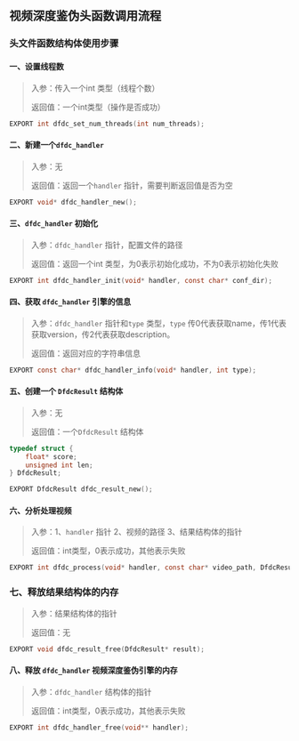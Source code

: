 ## 视频深度鉴伪头函数调用流程

### 头文件函数结构体使用步骤

#### 一、设置线程数

> 入参：传入一个int 类型（线程个数）
>
> 返回值：一个int类型（操作是否成功）

```c
EXPORT int dfdc_set_num_threads(int num_threads);
```



#### 二、新建一个```dfdc_handler```

> 入参：无
>
> 返回值：返回一个```handler``` 指针，需要判断返回值是否为空

```c
EXPORT void* dfdc_handler_new();
```



#### 三、```dfdc_handler``` 初始化

> 入参：```dfdc_handler``` 指针，配置文件的路径
>
> 返回值：返回一个int 类型，为0表示初始化成功，不为0表示初始化失败

```c
EXPORT int dfdc_handler_init(void* handler, const char* conf_dir);
```



#### 四、获取 ```dfdc_handler``` 引擎的信息

> 入参：```dfdc_handler``` 指针和```type``` 类型，```type``` 传0代表获取name，传1代表获取version，传2代表获取description。
>
> 返回值：返回对应的字符串信息

```c
EXPORT const char* dfdc_handler_info(void* handler, int type);
```



#### 五、创建一个 ```DfdcResult``` 结构体

> 入参：无
>
> 返回值：一个```DfdcResult``` 结构体

```c
typedef struct {
    float* score;
    unsigned int len;
} DfdcResult;

EXPORT DfdcResult dfdc_result_new();
```



#### 六、分析处理视频

> 入参：1、```handler``` 指针	2、视频的路径	3、结果结构体的指针
>
> 返回值：int类型，0表示成功，其他表示失败

```c
EXPORT int dfdc_process(void* handler, const char* video_path, DfdcResult* pred);
```



### 七、释放结果结构体的内存

> 入参：结果结构体的指针
>
> 返回值：无

```c
EXPORT void dfdc_result_free(DfdcResult* result);
```



#### 八、释放 ```dfdc_handler``` 视频深度鉴伪引擎的内存

> 入参：```dfdc_handler``` 结构体的指针
>
> 返回值：int类型，0表示成功，其他表示失败

```c
EXPORT int dfdc_handler_free(void** handler);
```

